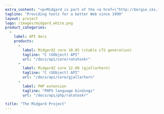 ```yaml
--- 
extra_content: "<p>Midgard is part of the <a href=\"http://bergie.iki.fi/blog/decoupling_content_management/\">Decoupled Content Management</a> movement and works actively with many related communities like <a href=\"http://www.gnome.org/\">GNOME</a>, <a href=\"http://cmf.symfony.com/\">Symfony CMF</a>, and the <a href=\"http://www.iks-project.eu/\">IKS project</a>.</p><p>Read more about the community's background <a href=\"http://en.wikipedia.org/wiki/Midgard_%28software%29#History\">on Wikipedia</a> or follow the development <a href=\"https://github.com/midgardproject\">on GitHub</a>.</p>"
tagline: "Providing tools for a better Web since 1999"
layout: project
logo: /images/midgard_white.png
product_categories:
  -
    label: API docs
    products:
      -
        label: Midgard2 core 10.05 (stable LTS generation)
        tagline: "C (GObject) API"
        url: "/docs/api/core/ratatoskr"
      -
        label: Midgard2 core 12.09 (gjallarhorn)
        tagline: "C (GObject) API"
        url: "/docs/api/core/gjallarhorn"
      -
        label: PHP extension
        tagline: "PHP5 language bindings"
        url: "/docs/api/php/ratatoskr"

title: "The Midgard Project"
---
```

